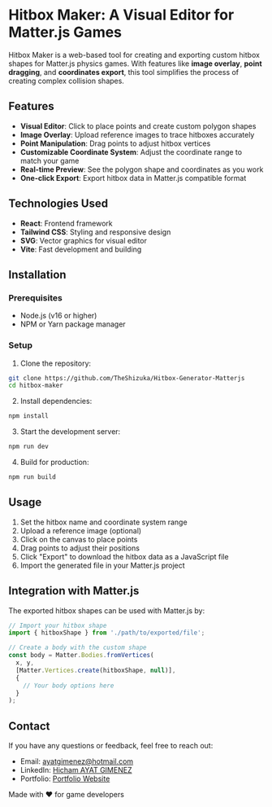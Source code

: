 # Hitbox Maker: A Visual Editor for Matter.js Games

Hitbox Maker is a web-based tool for creating and exporting custom hitbox shapes for Matter.js physics games. With features like **image overlay**, **point dragging**, and **coordinates export**, this tool simplifies the process of creating complex collision shapes.

## Features
- **Visual Editor**: Click to place points and create custom polygon shapes
- **Image Overlay**: Upload reference images to trace hitboxes accurately
- **Point Manipulation**: Drag points to adjust hitbox vertices
- **Customizable Coordinate System**: Adjust the coordinate range to match your game
- **Real-time Preview**: See the polygon shape and coordinates as you work
- **One-click Export**: Export hitbox data in Matter.js compatible format

## Technologies Used
- **React**: Frontend framework
- **Tailwind CSS**: Styling and responsive design
- **SVG**: Vector graphics for visual editor
- **Vite**: Fast development and building

## Installation

### Prerequisites
- Node.js (v16 or higher)
- NPM or Yarn package manager

### Setup
1. Clone the repository:
```bash
git clone https://github.com/TheShizuka/Hitbox-Generator-Matterjs
cd hitbox-maker
```

2. Install dependencies:
```bash
npm install
```

3. Start the development server:
```bash
npm run dev
```

4. Build for production:
```bash
npm run build
```

## Usage
1. Set the hitbox name and coordinate system range
2. Upload a reference image (optional)
3. Click on the canvas to place points
4. Drag points to adjust their positions
5. Click "Export" to download the hitbox data as a JavaScript file
6. Import the generated file in your Matter.js project

## Integration with Matter.js
The exported hitbox shapes can be used with Matter.js by:

```javascript
// Import your hitbox shape
import { hitboxShape } from './path/to/exported/file';

// Create a body with the custom shape
const body = Matter.Bodies.fromVertices(
  x, y, 
  [Matter.Vertices.create(hitboxShape, null)],
  {
    // Your body options here
  }
);
```

## Contact
If you have any questions or feedback, feel free to reach out:
- Email: ayatgimenez@hotmail.com
- LinkedIn: [Hicham AYAT GIMENEZ](https://www.linkedin.com/in/hicham-a-9553ba28b/)
- Portfolio: [Portfolio Website](https://shizukadesu.com/)

Made with ❤️ for game developers
